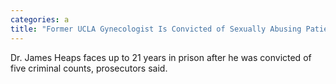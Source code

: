 ```yaml
---
categories: a
title: "Former UCLA Gynecologist Is Convicted of Sexually Abusing Patients"
---
```

Dr. James Heaps faces up to 21 years in prison after he was convicted of five criminal counts, prosecutors said.